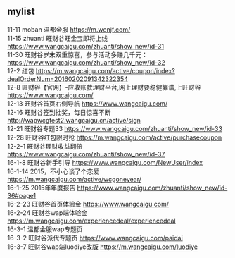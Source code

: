 ## mylist
11-11 moban 温都金服 https://m.wenjf.com/ <br/>
11-15 zhuanti 旺财谷旺金宝即将上线 https://www.wangcaigu.com/zhuanti/show_new/id-31 <br/>
11-30 旺财谷岁末双重惊喜，参与活动多赚几千元：https://www.wangcaigu.com/zhuanti/show_new/id-32 <br/>
12-2 红包 https://m.wangcaigu.com/active/coupon/index?dealOrderNum=20160202091342322354 <br/>
12-8 旺财谷【官网】-应收账款理财平台,网上理财要稳健靠谱,上旺财谷 https://www.wangcaigu.com/ <br/>
12-13 旺财谷首页右侧导航 https://www.wangcaigu.com/ <br/>
12-16 旺财谷签到抽奖，每日惊喜不断 http://wapwcgtest2.wangcaigu.cn/active/sign <br/>
12-21 旺财谷专题33 https://www.wangcaigu.com/zhuanti/show_new/id-33 <br/>
12-28 旺财谷红包限时抢  https://m.wangcaigu.com/active/purchasecoupon <br/>
12-2-1 旺财谷理财收益翻倍 https://www.wangcaigu.com/zhuanti/show_new/id-37 <br/>
16-1-8 旺财谷新手引导 https://www.wangcaigu.com/NewUser/index <br/>
16-1-14  2015，不小心谈了个恋爱 https://m.wangcaigu.com/active/wcgoneyear/ <br/>
16-1-25 2015年年度报告 https://www.wangcaigu.com/zhuanti/show_new/id-36#page1 <br/>
16-2-23 旺财谷首页体验金 https://www.wangcaigu.com/ <br/>
16-2-24 旺财谷wap端体验金 https://m.wangcaigu.com/experiencedeal/experiencedeal <br/>
16-3-1 温都金服wap专题页 <br/>
16-3-2 旺财谷派代专题页 https://www.wangcaigu.com/paidai <br/>
16-3-7 旺财谷wap端luodiye改版 https://m.wangcaigu.com/luodiye <br/>
